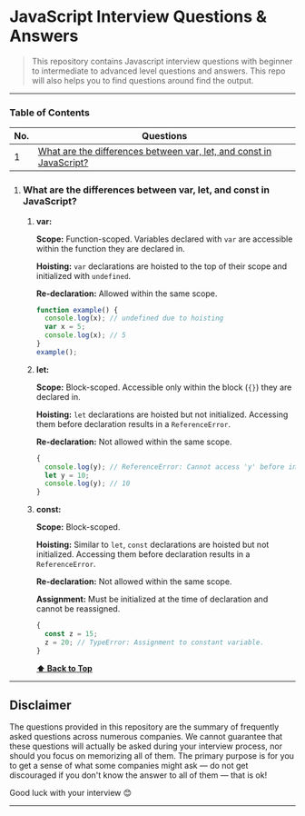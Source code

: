 # JavaScript Interview Questions & Answers

> This repository contains Javascript interview questions with beginner to intermediate to advanced level questions and answers. This repo will also helps you to find questions around find the output.

---

### Table of Contents

<!-- TOC_START -->
| No. | Questions |
| --- | --------- |
| 1 | [What are the differences between var, let, and const in JavaScript?](#what-are-the-differences-between-var-let-and-const-in-javaScript) |
<!-- TOC_END -->

<!-- QUESTIONS_START -->
1. ### What are the differences between var, let, and const in JavaScript?

   1. **var:**

      **Scope:** Function-scoped. Variables declared with `var` are accessible within the function they are declared in.

      **Hoisting:** `var` declarations are hoisted to the top of their scope and initialized with `undefined`.

      **Re-declaration:** Allowed within the same scope.

      ```javascript
      function example() {
        console.log(x); // undefined due to hoisting
        var x = 5;
        console.log(x); // 5
      }
      example();
      ```

   2. **let:**

      **Scope:** Block-scoped. Accessible only within the block (`{}`) they are declared in.

      **Hoisting:** `let` declarations are hoisted but not initialized. Accessing them before declaration results in a `ReferenceError`.

      **Re-declaration:** Not allowed within the same scope.

      ```javascript
      {
        console.log(y); // ReferenceError: Cannot access 'y' before initialization
        let y = 10;
        console.log(y); // 10
      }
      ```

   3. **const:**

      **Scope:** Block-scoped.

      **Hoisting:** Similar to `let`, `const` declarations are hoisted but not initialized. Accessing them before declaration results in a `ReferenceError`.

      **Re-declaration:** Not allowed within the same scope.

      **Assignment:** Must be initialized at the time of declaration and cannot be reassigned.

      ```javascript
      {
        const z = 15;
        z = 20; // TypeError: Assignment to constant variable.
      }
      ```

      **[⬆ Back to Top](#table-of-contents)**

---
 
## Disclaimer

The questions provided in this repository are the summary of frequently asked questions across numerous companies. We cannot guarantee that these questions will actually be asked during your interview process, nor should you focus on memorizing all of them. The primary purpose is for you to get a sense of what some companies might ask — do not get discouraged if you don't know the answer to all of them ⁠— that is ok!

Good luck with your interview 😊

---
